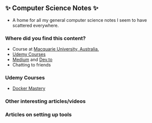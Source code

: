 ## ✨ Computer Science Notes ✨

* A home for all my general computer science notes I seem to have scattered everywhere.

### Where did you find this content?
* Course at [Macquarie University, Australia.](https://www.mq.edu.au/faculty-of-science-and-engineering/departments-and-schools/department-of-computing)
* [Udemy Courses](https://www.udemy.com/)
* [Medium](https://medium.com/) and [Dev.to](dev.to)
* Chatting to friends

### Udemy Courses
* [Docker Mastery](https://udemy.com/course/docker-mastery)

### Other interesting articles/videos

### Articles on setting up tools

